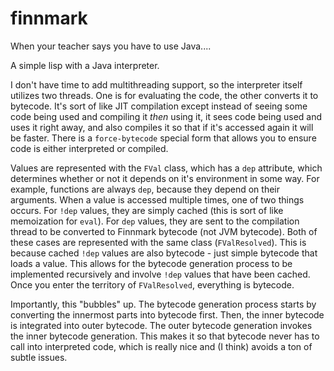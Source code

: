 # finnmark
When your teacher says you have to use Java....

A simple lisp with a Java interpreter.

I don't have time to add multithreading support, so the interpreter itself utilizes two threads. One is for evaluating the code, the other converts it to bytecode. It's sort of like JIT compilation except instead of seeing some code being used and compiling it *then* using it, it sees code being used and uses it right away, and also compiles it so that if it's accessed again it will be faster. There is a `force-bytecode` special form that allows you to ensure code is either interpreted or compiled. 

Values are represented with the `FVal` class, which has a `dep` attribute, which determines whether or not it depends on it's environment in some way. For example, functions are always `dep`, because they depend on their arguments. When a value is accessed multiple times, one of two things occurs. For `!dep` values, they are simply cached (this is sort of like memoization for `eval`). For `dep` values, they are sent to the compilation thread to be converted to Finnmark bytecode (not JVM bytecode). Both of these cases are represented with the same class (`FValResolved`). This is because cached `!dep` values are also bytecode - just simple bytecode that loads a value. This allows for the bytecode generation process to be implemented recursively and involve `!dep` values that have been cached. Once you enter the territory of `FValResolved`, everything is bytecode.

Importantly, this "bubbles" up. The bytecode generation process starts by converting the innermost parts into bytecode first. Then, the inner bytecode is integrated into outer bytecode. The outer bytecode generation invokes the inner bytecode generation. This makes it so that bytecode never has to call into interpreted code, which is really nice and (I think) avoids a ton of subtle issues. 

